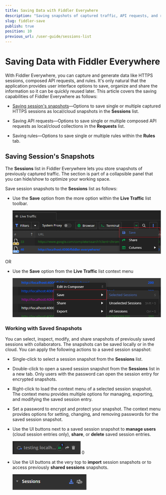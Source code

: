 ```yaml
---
title: Saving Data with Fiddler Everywhere
description: "Saving snapshots of captured traffic, API requests, and rules with the Fiddler Everywhere web-debugging proxy application."
slug: fiddler-save
publish: true
position: 10
previous_url: /user-guide/sessions-list
---
```


# Saving Data with Fiddler Everywhere

With Fiddler Everywhere, you can capture and generate data like HTTPS sessions, composed API requests, and rules. It's only natural that the application provides user interface options to save, organize and share the information so it can be quickly reused later. This article covers the saving capabilities of Fiddler Everywhere as follows:

- [Saving session's snapshots](#saving-sessions-snapshots)&mdash;Options to save single or multiple captured HTTPS sessions as local/cloud snapshots in the **Sessions** list.

- Saving API requests&mdash;Options to save single or multiple composed API requests as local/cloud collections in the **Requests** list.

- Saving rules&mdash;Options to save single or multiple rules within the **Rules** tab.


## Saving Session's Snapshots

The **Sessions** list in Fiddler Everywhere lets you store snapshots of previously captured traffic. The section is part of a collapsible panel that you can hide/show to optimize your working space. 

Save session snapshots to the **Sessions** list as follows:

- Use the **Save** option from the more option within the **Live Traffic** list toolbar.

    !["Save" in the toolbar](../images/collaboration/save-toolbar.png)

OR

- Use the **Save** option from the **Live Traffic** list context menu

    !["Save" option from the context menu](../images/collaboration/save-context-menu.png)

### Working with Saved Snapshots

You can select, inspect, modify, and share snapshots of previously saved sessions with collaborators. The snapshots can be saved locally or in the cloud. You can apply the following actions to a saved session snapshot:

- Single-click to select a session snapshot from the **Sessions** list.

- Double-click to open a saved session snapshot from the **Sessions** list in a new tab. Only users with the password can open the session entry for encrypted snapshots.

- Right-click to load the context menu of a selected session snapshot. The context menu provides multiple options for managing, exporting, and modifying the saved session entry. 

- Set a password to encrypt and protect your snapshot. The context menu provides options for setting, changing, and removing passwords for the saved session snapshot.

- Use the UI buttons next to a saved session snapshot to **manage users** (cloud session entries only), **share**, or **delete** saved session entries.

    ![Snapshot UI options](../images/collaboration/save-session-ui-buttons.png)
0
- Use the UI buttons at the very top to **import** session snapshots or to access previously **shared sessions** snapshots.

    ![Sessions list UI options](../images/collaboration/save-sessions-list-button.png)